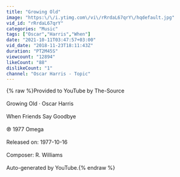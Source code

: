 ```yaml
---
title: "Growing Old"
image: "https:\/\/i.ytimg.com\/vi\/rRrdaL67qrY\/hqdefault.jpg"
vid_id: "rRrdaL67qrY"
categories: "Music"
tags: ["Oscar","Harris","When"]
date: "2021-10-11T03:47:57+03:00"
vid_date: "2018-11-23T18:11:43Z"
duration: "PT2M45S"
viewcount: "12894"
likeCount: "88"
dislikeCount: "1"
channel: "Oscar Harris - Topic"
---
```

{% raw %}Provided to YouTube by The-Source<br /><br />Growing Old · Oscar Harris<br /><br />When Friends Say Goodbye<br /><br />℗ 1977 Omega<br /><br />Released on: 1977-10-16<br /><br />Composer: R. Williams<br /><br />Auto-generated by YouTube.{% endraw %}
